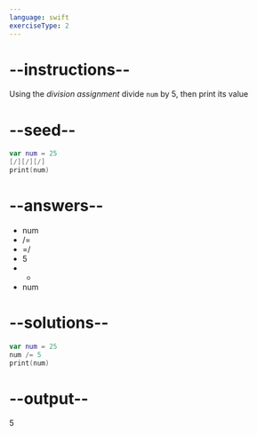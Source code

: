 ```yaml
---
language: swift
exerciseType: 2
---
```


# --instructions--

Using the *division assignment* divide `num` by 5, then print its value

# --seed--

```swift
var num = 25
[/][/][/]
print(num)
```

# --answers--

- num 
- /= 
- =/ 
- 5
- - 
- num 

# --solutions--

```swift
var num = 25
num /= 5
print(num)
```

# --output--

5
